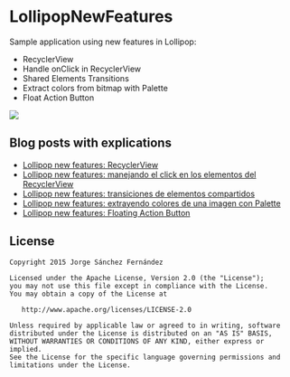 # LollipopNewFeatures
Sample application using new features in Lollipop:
* RecyclerView
* Handle onClick in RecyclerView
* Shared Elements Transitions
* Extract colors from bitmap with Palette
* Float Action Button

![](http://2.bp.blogspot.com/-IRPHBkjL1Xg/VWo0xG1418I/AAAAAAAAFwc/9Qg-LQb2f2o/s1600/Lollipop_FloatActionButton.gif)

Blog posts with explications
---------------------------
* [Lollipop new features: RecyclerView](http://xurxodeveloper.blogspot.com.es/2015/05/lollipop-new-features-recyclerview.html)
* [Lollipop new features: manejando el click en los elementos del RecyclerView](http://xurxodeveloper.blogspot.com.es/2015/05/lollipop-new-features-manejando-el-click-en-los-elementos-del-recyclerview.html)
* [Lollipop new features: transiciones de elementos compartidos](http://xurxodeveloper.blogspot.com.es/2015/05/lollipop-new-features-transiciones-de-elementos-compartidos.html)
* [Lollipop new features: extrayendo colores de una imagen con Palette](http://xurxodeveloper.blogspot.com/2015/05/lollipop-new-features-extrayendo-colores-de-una-imagen-con-palette.html)
* [Lollipop new features: Floating Action Button](http://xurxodeveloper.blogspot.com/2015/06/lollipop-new-features-floating-action-button.html)


License
-------

    Copyright 2015 Jorge Sánchez Fernández

    Licensed under the Apache License, Version 2.0 (the "License");
    you may not use this file except in compliance with the License.
    You may obtain a copy of the License at

       http://www.apache.org/licenses/LICENSE-2.0

    Unless required by applicable law or agreed to in writing, software
    distributed under the License is distributed on an "AS IS" BASIS,
    WITHOUT WARRANTIES OR CONDITIONS OF ANY KIND, either express or implied.
    See the License for the specific language governing permissions and
    limitations under the License.





